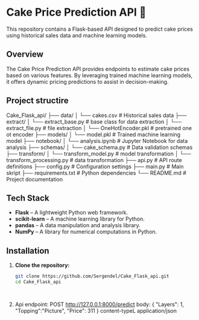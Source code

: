 # Cake Price Prediction API 🍰

This repository contains a Flask-based API designed to predict cake prices using historical sales data and machine learning models.

## Overview

The Cake Price Prediction API provides endpoints to estimate cake prices based on various features. 
By leveraging trained machine learning models, it offers dynamic pricing predictions to assist in decision-making.

## Project structire
Cake_Flask_api/
├── data/
│   └── cakes.csv                # Historical sales data
├── extract/
│   └── extract_base.py          # base class for data extraction
│   └── extract_file.py          # file extraction
│   └── OneHotEncoder.pkl        # pretrained one ot encoder
├── models/
│   └── model.pkl                # Trained machine learning model
├── notebook/
│   └── analysis.ipynb           # Jupyter Notebook for data analysis
├── schemas/
│   └── cake_schema.py           # Data validation schemas
├── transform/
│   └── transform_model.py       # model transformation 
│   └── transform_processing.py  # data transformation 
├── api.py                       # API route definitions
├── config.py                    # Configuration settings
├── main.py                      # Main skript
├── requirements.txt             # Python dependencies
└── README.md                    # Project documentation


## Tech Stack

- **Flask** – A lightweight Python web framework.
- **scikit-learn** – A machine learning library for Python.
- **pandas** – A data manipulation and analysis library.
- **NumPy** – A library for numerical computations in Python.

## Installation

1. **Clone the repository:**

   ```bash
   git clone https://github.com/Sergendel/Cake_Flask_api.git
   cd Cake_Flask_api

    
2. Api endpoint: 
   POST http://127.0.0.1:8000/predict
   body: 
   {
     "Layers": 1,
     "Topping":"Picture",
     "Price": 311
     }
    content-typeL application/json 